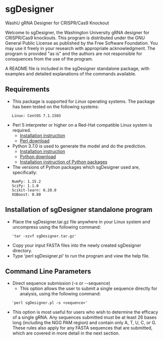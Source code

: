 # sgDesigner
WashU gRNA Designer for CRISPR/Cas9 Knockout

Welcome to sgDesigner, the Washington University gRNA designer for CRISPR/Cas9 knockouts. This program is distributed under the GNU General Public License as published by the Free Software Foundation. You may use it freely in your research with appropriate acknowledgment. The program is provided "as is" and the authors are not responsible for consquences from the use of the program.

A README file is included in the sgDesigner standalone package, with examples and detailed explanations of the commands available.

## Requirements

* This package is supported for *Linux* operating systems. The package has been tested on the following systems:
```
   Linux: CentOS 7.1.1503
```
* Perl 5 interpreter or higher on a Red-Hat compatible Linux system is required.
   * [Installation instruction](https://learn.perl.org/installing/)
   * [Perl download](https://www.perl.org/get.html)
* Python 3.7.0 is used to generate the model and do the prediction. 
   * [Installation instruction](https://realpython.com/installing-python/)
   * [Python download](https://www.python.org/downloads/)
   * [Installation instruction of Python packages](https://packaging.python.org/tutorials/installing-packages/)
* The versions of Python packages which sgDesigner used are, specifically:
```
   NumPy: 1.15.2
   SciPy: 1.1.0
   Scikit-learn: 0.20.0
   XGBoost: 0.80
```
  
   
## Installation of sgDesigner standalone program

* Place the sgDesigner.tar.gz file anywhere in your Linux system and uncompress using the following command:
```
   'tar -xzvf sgDesigner.tar.gz'
```
* Copy your input FASTA files into the newly created sgDesigner directory.
* Type 'perl sgDesigner.pl' to run the program and view the help file.


## Command Line Parameters

* Direct sequence submission (-s or --sequence)
   * This option allows the user to submit a single sequence directly for analysis, using the following command:
```
   'perl sgDesigner.pl –s <sequence>'
```
   * This option is most useful for users who wish to determine the efficacy of a single gRNA. Any sequences submitted must be at least 26 bases long (including the NGG PAM region) and contain only A, T, U, C, or G. These rules also apply for any FASTA sequences that are submitted, which are covered in more detail in the next section.
